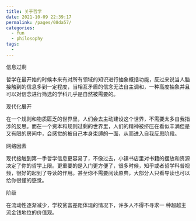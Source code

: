 ```yaml
---
title: 关于哲学
date: 2021-10-09 22:39:17
permalink: /pages/08da57/
categories:
  - fun
  - philosophy
tags:
  - 
---
```



信息过剩

哲学在最开始的时候本来有对所有领域的知识进行抽象概括功能，反过来说当人脑接触到的信息多到一定程度，当相互矛盾的信念无法自主调和，一种高度抽象并且可以对信念进行筛选的学科几乎是自然被需要的。



现代化展开

在一个规则和物质匮乏的世界里，人们会去主动建设这个世界，不需要太多自我指涉的反思。而在一个资本和规则过剩的世界里，人们的精神被挤压在看似丰满但是又有限的房间中，会感觉的被自己本身束缚的一面，从而进入自我反思阶段。



网络因素

现代接触到第一手哲学信息更容易了，不像过去，小镇书店里对书籍的摆放和资源决定了你的哲学上限。更重要的是入门更方便了，很多时候，知乎或者哲学科普视频，很好的起到了导读的作用。甚至你不需要阅读原典，大部分人只看导读也可以给你很懂的感觉。



阶级

在流动性逐渐减少，学校贫富差距体现的情况下，许多人不得不寻求一 种超越主流金钱地位的价值观。
